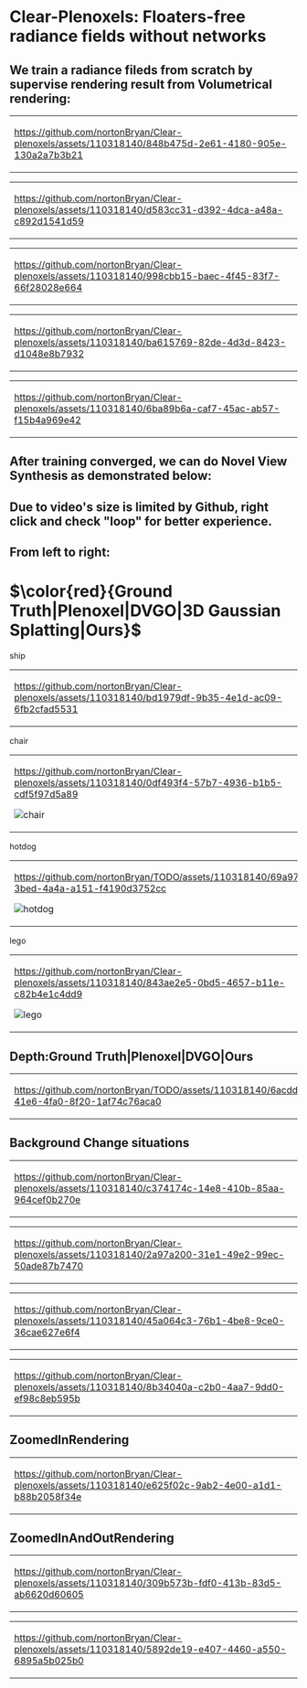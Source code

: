 # Clear-Plenoxels: Floaters-free radiance fields without networks

## We train a radiance fileds from scratch by supervise rendering result from Volumetrical rendering:
<table>
<td >
  
https://github.com/nortonBryan/Clear-plenoxels/assets/110318140/848b475d-2e61-4180-905e-130a2a7b3b21

</td>
</table>

<table>
<td >

https://github.com/nortonBryan/Clear-plenoxels/assets/110318140/d583cc31-d392-4dca-a48a-c892d1541d59
  
</td>
</table>

<table>
<td >

https://github.com/nortonBryan/Clear-plenoxels/assets/110318140/998cbb15-baec-4f45-83f7-66f28028e664

</td>
</table>

<table>
<td >

https://github.com/nortonBryan/Clear-plenoxels/assets/110318140/ba615769-82de-4d3d-8423-d1048e8b7932

</td>
</table>

<table>
<td >

https://github.com/nortonBryan/Clear-plenoxels/assets/110318140/6ba89b6a-caf7-45ac-ab57-f15b4a969e42

</td>
</table>

## After training converged, we can do Novel View Synthesis as demonstrated below:
## Due to video's size is limited by Github, right click and check "loop" for better experience.
## From left to right: 
# $\color{red}{Ground Truth|Plenoxel|DVGO|3D Gaussian Splatting|Ours}$

<table>
ship
<td >

https://github.com/nortonBryan/Clear-plenoxels/assets/110318140/bd1979df-9b35-4e1d-ac09-6fb2cfad5531

</td>

</table>

<table>
chair
<td >
  
https://github.com/nortonBryan/Clear-plenoxels/assets/110318140/0df493f4-57b7-4936-b1b5-cdf5f97d5a89

![chair](https://github.com/nortonBryan/TODO/assets/110318140/c967ffff-742b-47d6-992d-e186d42b9540)

</td>
 
</table>

<table>
hotdog
<td >

https://github.com/nortonBryan/TODO/assets/110318140/69a9744b-3bed-4a4a-a151-f4190d3752cc

![hotdog](https://github.com/nortonBryan/TODO/assets/110318140/41fe731e-c4ae-4d94-a8c1-dcc2fb652ee3)


</td>

</table>

<table>
lego
<td >

https://github.com/nortonBryan/Clear-plenoxels/assets/110318140/843ae2e5-0bd5-4657-b11e-c82b4e1c4dd9

![lego](https://github.com/nortonBryan/TODO/assets/110318140/8c64333a-84aa-4e3f-b5cc-2952a4f12aaf)

</td>
</table>

## Depth:Ground Truth|Plenoxel|DVGO|Ours
<table>
<td >

https://github.com/nortonBryan/TODO/assets/110318140/6acddb87-41e6-4fa0-8f20-1af74c76aca0

</td>

</table>

## Background Change situations
<table>
<td >

https://github.com/nortonBryan/Clear-plenoxels/assets/110318140/c374174c-14e8-410b-85aa-964cef0b270e

</td>

</table>

<table>
<td >

https://github.com/nortonBryan/Clear-plenoxels/assets/110318140/2a97a200-31e1-49e2-99ec-50ade87b7470

</td>

</table>

<table>
<td >

https://github.com/nortonBryan/Clear-plenoxels/assets/110318140/45a064c3-76b1-4be8-9ce0-36cae627e6f4

</td>

</table>
<table>
<td >

https://github.com/nortonBryan/Clear-plenoxels/assets/110318140/8b34040a-c2b0-4aa7-9dd0-ef98c8eb595b

</td>

</table>

## ZoomedInRendering
<table>
<td >

https://github.com/nortonBryan/Clear-plenoxels/assets/110318140/e625f02c-9ab2-4e00-a1d1-b88b2058f34e

</td>

</table>

## ZoomedInAndOutRendering
<table>
<td >

https://github.com/nortonBryan/Clear-plenoxels/assets/110318140/309b573b-fdf0-413b-83d5-ab6620d60605

</td>

</table>

<table>
<td >

https://github.com/nortonBryan/Clear-plenoxels/assets/110318140/5892de19-e407-4460-a550-6895a5b025b0

</td>

</table>
